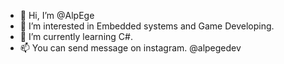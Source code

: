 - 👋 Hi, I’m @AlpEge
- 👀 I’m interested in Embedded systems and Game Developing.
- 🌱 I’m currently learning C#.
- 📫 You can send message on instagram. @alpegedev

